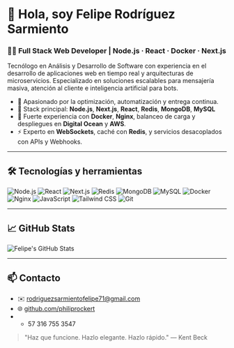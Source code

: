 # 👋 Hola, soy Felipe Rodríguez Sarmiento

### 👨‍💻 Full Stack Web Developer | Node.js · React · Docker · Next.js

Tecnólogo en Análisis y Desarrollo de Software con experiencia en el desarrollo de aplicaciones web en tiempo real y arquitecturas de microservicios. Especializado en soluciones escalables para mensajería masiva, atención al cliente e inteligencia artificial para bots.

- 🧠 Apasionado por la optimización, automatización y entrega continua.
- 🧰 Stack principal: **Node.js**, **Next.js**, **React**, **Redis**, **MongoDB**, **MySQL**
- 🐳 Fuerte experiencia con **Docker**, **Nginx**, balanceo de carga y despliegues en **Digital Ocean** y **AWS**.
- ⚡ Experto en **WebSockets**, caché con **Redis**, y servicios desacoplados con APIs y Webhooks.

---

## 🛠 Tecnologías y herramientas

![Node.js](https://img.shields.io/badge/-Node.js-339933?style=flat&logo=node.js&logoColor=white)
![React](https://img.shields.io/badge/-React-61DAFB?style=flat&logo=react&logoColor=black)
![Next.js](https://img.shields.io/badge/-Next.js-000000?style=flat&logo=next.js)
![Redis](https://img.shields.io/badge/-Redis-DC382D?style=flat&logo=redis&logoColor=white)
![MongoDB](https://img.shields.io/badge/-MongoDB-47A248?style=flat&logo=mongodb&logoColor=white)
![MySQL](https://img.shields.io/badge/-MySQL-4479A1?style=flat&logo=mysql&logoColor=white)
![Docker](https://img.shields.io/badge/-Docker-2496ED?style=flat&logo=docker&logoColor=white)
![Nginx](https://img.shields.io/badge/-Nginx-009639?style=flat&logo=nginx&logoColor=white)
![JavaScript](https://img.shields.io/badge/-JavaScript-F7DF1E?style=flat&logo=javascript&logoColor=black)
![Tailwind CSS](https://img.shields.io/badge/-Tailwind-06B6D4?style=flat&logo=tailwind-css&logoColor=white)
![Git](https://img.shields.io/badge/-Git-F05032?style=flat&logo=git&logoColor=white)

---

## 📈 GitHub Stats

![Felipe's GitHub Stats](https://github-readme-stats.vercel.app/api?username=philiprockert&show_icons=true&theme=radical)

---

## 📫 Contacto

- ✉️ rodriguezsarmientofelipe71@gmail.com  
- 🌐 [github.com/philiprockert](https://github.com/philiprockert)
- + 57 316 755 3547
> "Haz que funcione. Hazlo elegante. Hazlo rápido." — Kent Beck


<!--
**philiprockert/philiprockert** is a ✨ _special_ ✨ repository because its `README.md` (this file) appears on your GitHub profile.

Here are some ideas to get you started:

- 🔭 I’m currently working on ...
- 🌱 I’m currently learning ...
- 👯 I’m looking to collaborate on ...
- 🤔 I’m looking for help with ...
- 💬 Ask me about ...
- 📫 How to reach me: ...
- 😄 Pronouns: ...
- ⚡ Fun fact: ...
-->
